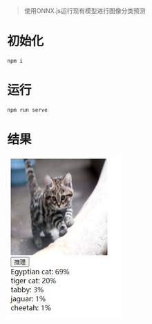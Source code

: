 > 使用ONNX.js运行现有模型进行图像分类预测  

# 初始化
```
npm i
```

# 运行
```
npm run serve
```

# 结果

![预测结果](screenshot/predict_result.jpg)
